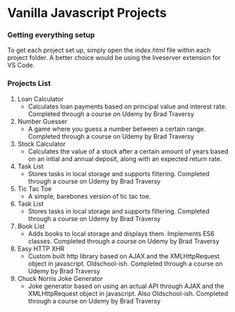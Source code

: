 # Vanilla Javascript Projects

### Getting everything setup

To get each project set up, simply open the _index.html_ file within each project folder. A better choice would be using the liveserver extension for VS Code.

### Projects List

1. Loan Calculator
   - Calculates loan payments based on principal value and interest rate. Completed through a course on Udemy by Brad Traversy
2. Number Guesser
   - A game where you guess a number between a certain range. Completed through a course on Udemy by Brad Traversy
3. Stock Calculator
   - Calculates the value of a stock after a certain amount of years based on an intial and annual deposit, along with an expected return rate.
4. Task List
   - Stores tasks in local storage and supports filtering. Completed through a course on Udemy by Brad Traversy
5. Tic Tac Toe
   - A simple, barebones version of tic tac toe.
6. Task List
   - Stores tasks in local storage and supports filtering. Completed through a course on Udemy by Brad Traversy
7. Book List
   - Adds books to local storage and displays them. Implements ES6 classes. Completed through a course on Udemy by Brad Traversy
8. Easy HTTP XHR
   - Custom built http library based on AJAX and the XMLHttpRequest object in javascript. Oldschool-ish. Completed through a course on Udemy by Brad Traversy
9. Chuck Norris Joke Generator
   - Joke generator based on using an actual API through AJAX and the XMLHttpRequest object in javascript. Also Oldschool-ish. Completed through a course on Udemy by Brad Traversy
